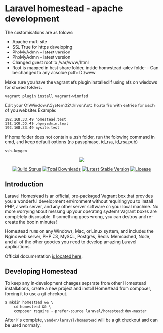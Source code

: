 <h1>Laravel homestead - apache development</h1>
The customisations are as folows:
<ul>    
    <li>Apache multi site</li>
    <li>SSL True for https developing</li>
    <li>PhpMyAdmin - latest version</li>
    <li>PhpMyAdmin - latest version</li>
    <li>Changed guest root to /var/www/html</li>
    <li>Root is mapped in host share folder, inside homestead-adev folder - Can be changed to any absolue path: D:/www</li>
</ul>

Make sure you have the vagrant nfs plugin installed if using nfs on windows for shared folders.

```
vagrant plugin install vagrant-winnfsd
```
Edit your C:\Windows\System32\drivers\etc hosts file with entries for each of you websites
Example:
```
192.168.33.49 homestead.test
192.168.33.49 phpmyadmin.test
192.168.33.49 mysite.test
```

If home folder does not contain a .ssh folder, run the folowing command in cmd, and keep default options
(no passphrase, id_rsa, id_rsa.pub)
```
ssh-keygen
```



<p align="center"><img src="https://laravel.com/assets/img/components/logo-homestead.svg"></p>

<p align="center">
<a href="https://travis-ci.org/laravel/homestead"><img src="https://travis-ci.org/laravel/homestead.svg" alt="Build Status"></a>
<a href="https://packagist.org/packages/laravel/homestead"><img src="https://poser.pugx.org/laravel/homestead/d/total.svg" alt="Total Downloads"></a>
<a href="https://packagist.org/packages/laravel/homestead"><img src="https://poser.pugx.org/laravel/homestead/v/stable.svg" alt="Latest Stable Version"></a>
<a href="https://packagist.org/packages/laravel/homestead"><img src="https://poser.pugx.org/laravel/homestead/license.svg" alt="License"></a>
</p>

## Introduction

Laravel Homestead is an official, pre-packaged Vagrant box that provides you a wonderful development environment without requiring you to install PHP, a web server, and any other server software on your local machine. No more worrying about messing up your operating system! Vagrant boxes are completely disposable. If something goes wrong, you can destroy and re-create the box in minutes!

Homestead runs on any Windows, Mac, or Linux system, and includes the Nginx web server, PHP 7.3, MySQL, Postgres, Redis, Memcached, Node, and all of the other goodies you need to develop amazing Laravel applications.

Official documentation [is located here](https://laravel.com/docs/homestead).

## Developing Homestead

To keep any in-development changes separate from other Homestead installations, create a new project and install
Homestead from composer, forcing it to use a git checkout.

```
$ mkdir homestead && \
    cd homestead && \
    composer require --prefer-source laravel/homestead:dev-master
```

After it's complete, `vendor/laravel/homestead` will be a git checkout and can be used normally.
